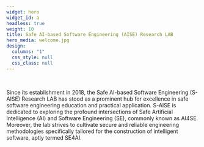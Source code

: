 ```yaml
---
widget: hero
widget_id: a
headless: true
weight: 10
title: Safe AI-based Software Engineering (AISE) Research LAB
hero_media: welcome.jpg
design:
  columns: "1"
  css_style: null
  css_class: null
---
```

<br>

Since its establishment in 2018, the Safe AI-based Software Engineering (S-AISE) Research LAB has stood as a prominent hub for excellence in safe software engineering education and practical application. S-AISE is dedicated to exploring the profound intersections of Safe Artificial Intelligence (AI) and Software Engineering (SE), commonly known as AI4SE. Moreover, the lab strives to cultivate secure and reliable engineering methodologies specifically tailored for the construction of intelligent software, aptly termed SE4AI.